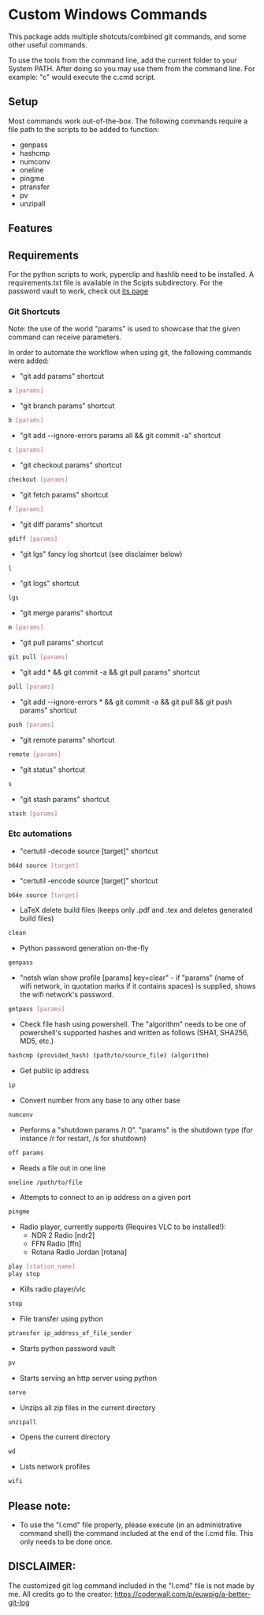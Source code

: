 # Custom Windows Commands

This package adds multiple shotcuts/combined git commands, and some other useful commands.

To use the tools from the command line, add the current folder to your System PATH. After doing so you may use them from the command line. 
For example: "c" would execute the c.cmd script. 

## Setup

Most commands work out-of-the-box. The following commands require a file path to the scripts to be added to function:
- genpass
- hashcmp
- numconv
- oneline
- pingme
- ptransfer
- pv
- unzipall

## Features

## Requirements

For the python scripts to work, pyperclip and hashlib need to be installed. A requirements.txt file is available in the Scipts subdirectory.
For the password vault to work, check out <a href="https://github.com/leolion3/Portfolio/tree/master/Python/PasswordVault">its page</a>

### Git Shortcuts

Note: the use of the world "params" is used to showcase that the given command can receive parameters.


In order to automate the workflow when using git, the following commands were added:
- "git add params" shortcut
```bash
a [params]
```
- "git branch params" shortcut
```bash
b [params]
```
- "git add --ignore-errors params all && git commit -a" shortcut
```bash
c [params]
```
- "git checkout params" shortcut
```bash
checkout [params]
```
- "git fetch params" shortcut
```bash
f [params]
```
- "git diff params" shortcut
```bash
gdiff [params]
```
- "git lgs" fancy log shortcut (see disclaimer below)
```bash
l
```
- "git logs" shortcut
```bash
lgs
```
- "git merge params" shortcut
```bash
m [params]
```
- "git pull params" shortcut
```bash
git pull [params]
```
- "git add * && git commit -a && git pull params" shortcut
```bash
pull [params]
```
- "git add --ignore-errors * && git commit -a && git pull && git push params" shortcut
```bash
push [params]
```
- "git remote params" shortcut
```bash
remote [params]
```
- "git status" shortcut
```bash
s
```
- "git stash params" shortcut
```bash
stash [params]
```

### Etc automations

- "certutil -decode source [target]" shortcut
```bash
b64d source [target]
```
- "certutil -encode source [target]" shortcut
```bash
b64e source [target]
```
- LaTeX delete build files (keeps only .pdf and .tex and deletes generated build files)
```bash
clean
```
- Python password generation on-the-fly
```bash
genpass
```
- "netsh wlan show profile [params] key=clear" - if "params" (name of wifi network, in quotation marks if it contains spaces) is supplied, shows the wifi network's password.
```bash
getpass [params]
```
- Check file hash using powershell. The "algorithm" needs to be one of powershell's supported hashes and written as follows (SHA1, SHA256, MD5, etc.) 
```bash
hashcmp (provided_hash) (path/to/source_file) (algorithm) 
```
- Get public ip address
```bash
ip
```
- Convert number from any base to any other base
```bash
numconv
```
- Performs a "shutdown params /t 0". "params" is the shutdown type (for instance /r for restart, /s for shutdown)
```bash
off params
```
- Reads a file out in one line
```bash
oneline /path/to/file
```
- Attempts to connect to an ip address on a given port
```bash
pingme
```
- Radio player, currently supports (Requires VLC to be installed!):
    - NDR 2 Radio [ndr2]
    - FFN Radio [ffn]
    - Rotana Radio Jordan [rotana]
```bash
play [station_name]
play stop
```
- Kills radio player/vlc
```bash
stop
```
- File transfer using python
```bash
ptransfer ip_address_of_file_sender
```
- Starts python password vault
```bash
pv
```
- Starts serving an http server using python
```bash
serve
```
- Unzips all zip files in the current directory
```bash
unzipall
```
- Opens the current directory
```bash
wd
```
- Lists network profiles
```bash
wifi
```

## Please note:
- To use the "l.cmd" file properly, please execute (in an administrative command shell) the command included at the end of the l.cmd file. This only needs to be done once.

## DISCLAIMER:
The customized git log command included in the "l.cmd" file is not made by me. All credits go to the creator: https://coderwall.com/p/euwpig/a-better-git-log 
